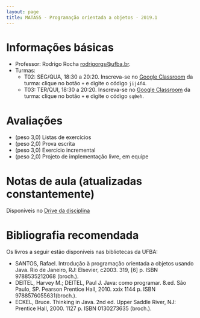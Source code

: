 ```yaml
---
layout: page
title: MATA55 - Programação orientada a objetos - 2019.1
---
```


# Informações básicas

- Professor: Rodrigo Rocha <rodrigorgs@ufba.br>. 
- Turmas:
    - T02: SEG/QUA, 18:30 a 20:20. Inscreva-se no [Google Classroom](https://classroom.google.com/) da turma: clique no botão `+` e digite o código `jij4f4`.
    - T03: TER/QUI, 18:30 a 20:20. Inscreva-se no [Google Classroom](https://classroom.google.com/) da turma: clique no botão `+` e digite o código `sq0eh`.

# Avaliações

- (peso 3,0) Listas de exercícios
- (peso 2,0) Prova escrita
- (peso 3,0) Exercício incremental <!-- biblioteca -->
- (peso 2,0) Projeto de implementação livre, em equipe

<!--
Critérios de correção: Sonar (ponto extra)
-->

# Notas de aula (atualizadas constantemente)

Disponíveis no [Drive da disciplina](https://drive.google.com/open?id=1JxHnqlfg74vCFhJf1LfS3d4w70Ev8qBN)

# Bibliografia recomendada

Os livros a seguir estão disponíveis nas bibliotecas da UFBA:

- SANTOS, Rafael. Introdução à programação orientada a objetos usando Java. Rio de Janeiro, RJ: Elsevier, c2003. 319, [6] p. ISBN 9788535212068 (broch.).
- DEITEL, Harvey M.; DEITEL, Paul J. Java: como programar. 8.ed. São Paulo, SP. Pearson Prentice Hall, 2010. xxix 1144 p. ISBN 9788576055631(broch.).
- ECKEL, Bruce. Thinking in Java. 2nd ed. Upper Saddle River, NJ: Prentice Hall, 2000. 1127 p. ISBN 0130273635 (broch.).
